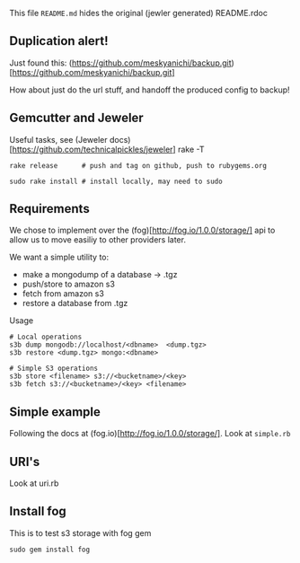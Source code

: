 This file `README.md` hides the original (jewler generated) README.rdoc

## Duplication alert!

Just found this: (https://github.com/meskyanichi/backup.git)[https://github.com/meskyanichi/backup.git]

How about just do the url stuff, and handoff the produced config to backup!

## Gemcutter and Jeweler
Useful tasks, see (Jeweler docs)[https://github.com/technicalpickles/jeweler]
    rake -T

    rake release      # push and tag on github, push to rubygems.org
    
    sudo rake install # install locally, may need to sudo

## Requirements
We chose to implement over the (fog)[http://fog.io/1.0.0/storage/] api to allow us to
move easiliy to other providers later.

We want a simple utility to:

*   make a mongodump of a database -> .tgz
*   push/store to amazon s3
*   fetch from amazon s3
*   restore a database from .tgz

Usage

    # Local operations
    s3b dump mongodb://localhost/<dbname>  <dump.tgz>
    s3b restore <dump.tgz> mongo:<dbname>

    # Simple S3 operations
    s3b store <filename> s3://<bucketname>/<key>
    s3b fetch s3://<bucketname>/<key> <filename>
    
## Simple example
Following the docs at (fog.io)[http://fog.io/1.0.0/storage/].
Look at `simple.rb`

## URI's
Look at uri.rb

## Install fog
This is to test s3 storage with fog gem

    sudo gem install fog
    